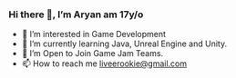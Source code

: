 ### Hi there 👋, I’m Aryan am 17y/o
- 👀 I’m interested in Game Development
- 🌱 I’m currently learning Java, Unreal Engine and Unity.
- 💞️ I’m Open to Join Game Jam Teams.
- 📫 How to reach me liveerookie@gmail.com

<!---
CallMeAryan/CallMeAryan is a ✨ special ✨ repository because its `README.md` (this file) appears on your GitHub profile.
You can click the Preview link to take a look at your changes.
--->
